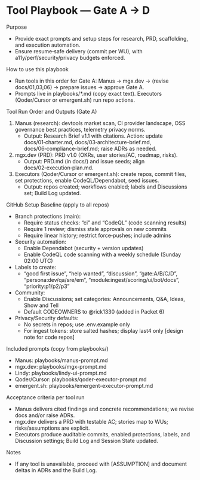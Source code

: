 # Tool Playbook — Gate A → D

Purpose
- Provide exact prompts and setup steps for research, PRD, scaffolding, and execution automation.
- Ensure resume‑safe delivery (commit per WU), with a11y/perf/security/privacy budgets enforced.

How to use this playbook
- Run tools in this order for Gate A: Manus → mgx.dev → (revise docs/01,03,06) → prepare issues → approve Gate A.
- Prompts live in playbooks/*.md (copy exact text). Executors (Qoder/Cursor or emergent.sh) run repo actions.

Tool Run Order and Outputs (Gate A)
1) Manus (research): devtools market scan, CI provider landscape, OSS governance best practices, telemetry privacy norms.
   - Output: Research Brief v1.1 with citations. Action: update docs/01‑charter.md, docs/03‑architecture-brief.md, docs/06‑compliance-brief.md; raise ADRs as needed.
2) mgx.dev (PRD): PRD v1.0 (OKRs, user stories/AC, roadmap, risks).
   - Output: PRD.md (in docs/) and issue seeds; align docs/02‑execution‑plan.md.
3) Executors (Qoder/Cursor or emergent.sh): create repos, commit files, set protections, enable CodeQL/Dependabot, seed issues.
   - Output: repos created; workflows enabled; labels and Discussions set; Build Log updated.

GitHub Setup Baseline (apply to all repos)
- Branch protections (main):
  - Require status checks: “ci” and “CodeQL” (code scanning results)
  - Require 1 review; dismiss stale approvals on new commits
  - Require linear history; restrict force‑pushes; include admins
- Security automation:
  - Enable Dependabot (security + version updates)
  - Enable CodeQL code scanning with a weekly schedule (Sunday 02:00 UTC)
- Labels to create:
  - “good first issue”, “help wanted”, “discussion”, “gate:A/B/C/D”, “persona:dev/qa/sre/em”, “module:ingest/scoring/ui/bot/docs”, “priority:p1/p2/p3”
- Community:
  - Enable Discussions; set categories: Announcements, Q&A, Ideas, Show and Tell
  - Default CODEOWNERS to @rick1330 (added in Packet 6)
- Privacy/Security defaults:
  - No secrets in repos; use .env.example only
  - For ingest tokens: store salted hashes; display last4 only [design note for code repos]

Included prompts (copy from playbooks/)
- Manus: playbooks/manus-prompt.md
- mgx.dev: playbooks/mgx-prompt.md
- Lindy: playbooks/lindy-ui-prompt.md
- Qoder/Cursor: playbooks/qoder-executor-prompt.md
- emergent.sh: playbooks/emergent-executor-prompt.md

Acceptance criteria per tool run
- Manus delivers cited findings and concrete recommendations; we revise docs and/or raise ADRs.
- mgx.dev delivers a PRD with testable AC; stories map to WUs; risks/assumptions are explicit.
- Executors produce auditable commits, enabled protections, labels, and Discussion settings; Build Log and Session State updated.

Notes
- If any tool is unavailable, proceed with [ASSUMPTION] and document deltas in ADRs and the Build Log.